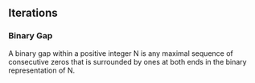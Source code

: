 ## Iterations

### Binary Gap
A binary gap within a positive integer N is any maximal sequence of consecutive zeros that is surrounded by ones 
at both ends in the binary representation of N.
